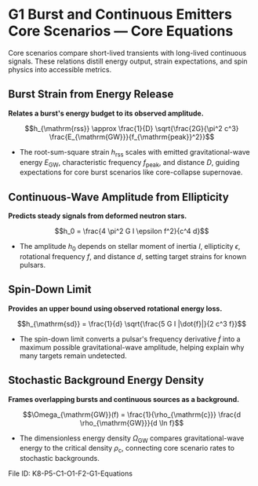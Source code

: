 # G1 Burst and Continuous Emitters Core Scenarios — Core Equations

Core scenarios compare short-lived transients with long-lived continuous signals. These relations distill energy output, strain expectations, and spin physics into accessible metrics.

## Burst Strain from Energy Release
**Relates a burst's energy budget to its observed amplitude.**

$$h_{\mathrm{rss}} \approx \frac{1}{D} \sqrt{\frac{2G}{\pi^2 c^3} \frac{E_{\mathrm{GW}}}{f_{\mathrm{peak}}^2}}$$

- The root-sum-square strain $h_{\mathrm{rss}}$ scales with emitted gravitational-wave energy $E_{\mathrm{GW}}$, characteristic frequency $f_{\mathrm{peak}}$, and distance $D$, guiding expectations for core burst scenarios like core-collapse supernovae.

## Continuous-Wave Amplitude from Ellipticity
**Predicts steady signals from deformed neutron stars.**

$$h_0 = \frac{4 \pi^2 G I \epsilon f^2}{c^4 d}$$

- The amplitude $h_0$ depends on stellar moment of inertia $I$, ellipticity $\epsilon$, rotational frequency $f$, and distance $d$, setting target strains for known pulsars.

## Spin-Down Limit
**Provides an upper bound using observed rotational energy loss.**

$$h_{\mathrm{sd}} = \frac{1}{d} \sqrt{\frac{5 G I |\dot{f}|}{2 c^3 f}}$$

- The spin-down limit converts a pulsar's frequency derivative $\dot{f}$ into a maximum possible gravitational-wave amplitude, helping explain why many targets remain undetected.

## Stochastic Background Energy Density
**Frames overlapping bursts and continuous sources as a background.**

$$\Omega_{\mathrm{GW}}(f) = \frac{1}{\rho_{\mathrm{c}}} \frac{d \rho_{\mathrm{GW}}}{d \ln f}$$

- The dimensionless energy density $\Omega_{\mathrm{GW}}$ compares gravitational-wave energy to the critical density $\rho_{\mathrm{c}}$, connecting core scenario rates to stochastic backgrounds.

File ID: K8-P5-C1-O1-F2-G1-Equations
